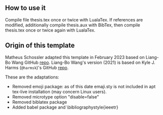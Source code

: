 ## How to use it


Compile file thesis.tex once or twice with LualaTex. If references are modified, additionally compile thesis.aux with BibTex, then compile thesis.tex once or twice again with LualaTex.

## Origin of this template

Matheus Schossler adapted this template in February 2023 based on Liang-Bo Wang GitHub [repo](https://github.com/ccwang002/wustl-latex-dissertation-template/). Liang-Bo Wang's version (2021) is based on Kyle J. Harms (`@harmsk`)'s GitHub [repo](harmsk/wustl-latex-dissertation-template).

These are the adaptations:

- Removed emoji package: as of this date emaji.sty is not included in apt tex-live installation (may concern Linux users).
- Removed microtype option "disable=false"
- Removed biblatex package
- Added babel package and \bibliographystyle{ieeetr}



